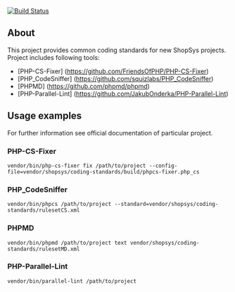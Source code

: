 [![Build Status](https://travis-ci.org/shopsys/coding-standards.svg?branch=master)](https://travis-ci.org/shopsys/coding-standards)

## About
This project provides common coding standards for new ShopSys projects.
Project includes following tools:
* [PHP-CS-Fixer] (https://github.com/FriendsOfPHP/PHP-CS-Fixer)
* [PHP_CodeSniffer] (https://github.com/squizlabs/PHP_CodeSniffer)
* [PHPMD] (https://github.com/phpmd/phpmd)
* [PHP-Parallel-Lint] (https://github.com/JakubOnderka/PHP-Parallel-Lint)

## Usage examples
For further information see official documentation of particular project.
### PHP-CS-Fixer
```
vendor/bin/php-cs-fixer fix /path/to/project --config-file=vendor/shopsys/coding-standards/build/phpcs-fixer.php_cs
```
### PHP_CodeSniffer
```
vendor/bin/phpcs /path/to/project --standard=vendor/shopsys/coding-standards/rulesetCS.xml
```
### PHPMD
```
vendor/bin/phpmd /path/to/project text vendor/shopsys/coding-standards/rulesetMD.xml
```
### PHP-Parallel-Lint
```
vendor/bin/parallel-lint /path/to/project
```
